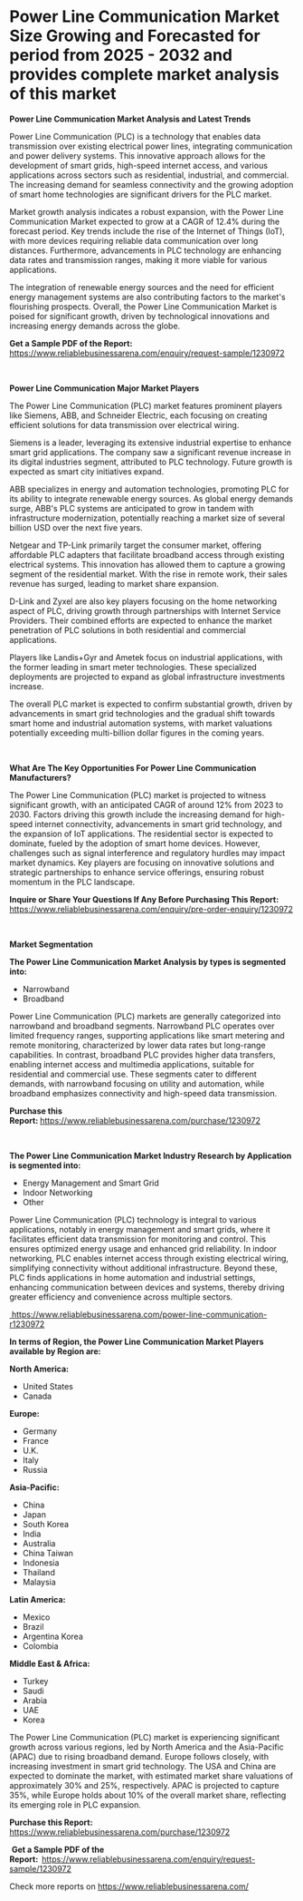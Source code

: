 <p><h1>Power Line Communication Market Size Growing and Forecasted for period from 2025 - 2032 and provides complete market analysis of this market</h1></p><p><strong>Power Line Communication Market Analysis and Latest Trends</strong></p>
<p><p>Power Line Communication (PLC) is a technology that enables data transmission over existing electrical power lines, integrating communication and power delivery systems. This innovative approach allows for the development of smart grids, high-speed internet access, and various applications across sectors such as residential, industrial, and commercial. The increasing demand for seamless connectivity and the growing adoption of smart home technologies are significant drivers for the PLC market.</p><p>Market growth analysis indicates a robust expansion, with the Power Line Communication Market expected to grow at a CAGR of 12.4% during the forecast period. Key trends include the rise of the Internet of Things (IoT), with more devices requiring reliable data communication over long distances. Furthermore, advancements in PLC technology are enhancing data rates and transmission ranges, making it more viable for various applications.</p><p>The integration of renewable energy sources and the need for efficient energy management systems are also contributing factors to the market's flourishing prospects. Overall, the Power Line Communication Market is poised for significant growth, driven by technological innovations and increasing energy demands across the globe.</p></p>
<p><strong>Get a Sample PDF of the Report:&nbsp;</strong> <a href="https://www.reliablebusinessarena.com/enquiry/request-sample/1230972?utm_campaign=2180&utm_medium=2&utm_source=Github&utm_content=ia&utm_term=15022025&utm_id=power-line-communication">https://www.reliablebusinessarena.com/enquiry/request-sample/1230972</a></p>
<p>&nbsp;</p>
<p><strong>Power Line Communication Major Market Players</strong></p>
<p><p>The Power Line Communication (PLC) market features prominent players like Siemens, ABB, and Schneider Electric, each focusing on creating efficient solutions for data transmission over electrical wiring. </p><p>Siemens is a leader, leveraging its extensive industrial expertise to enhance smart grid applications. The company saw a significant revenue increase in its digital industries segment, attributed to PLC technology. Future growth is expected as smart city initiatives expand.</p><p>ABB specializes in energy and automation technologies, promoting PLC for its ability to integrate renewable energy sources. As global energy demands surge, ABB's PLC systems are anticipated to grow in tandem with infrastructure modernization, potentially reaching a market size of several billion USD over the next five years.</p><p>Netgear and TP-Link primarily target the consumer market, offering affordable PLC adapters that facilitate broadband access through existing electrical systems. This innovation has allowed them to capture a growing segment of the residential market. With the rise in remote work, their sales revenue has surged, leading to market share expansion.</p><p>D-Link and Zyxel are also key players focusing on the home networking aspect of PLC, driving growth through partnerships with Internet Service Providers. Their combined efforts are expected to enhance the market penetration of PLC solutions in both residential and commercial applications.</p><p>Players like Landis+Gyr and Ametek focus on industrial applications, with the former leading in smart meter technologies. These specialized deployments are projected to expand as global infrastructure investments increase.</p><p>The overall PLC market is expected to confirm substantial growth, driven by advancements in smart grid technologies and the gradual shift towards smart home and industrial automation systems, with market valuations potentially exceeding multi-billion dollar figures in the coming years.</p></p>
<p>&nbsp;</p>
<p><strong>What Are The Key Opportunities For Power Line Communication Manufacturers?</strong></p>
<p><p>The Power Line Communication (PLC) market is projected to witness significant growth, with an anticipated CAGR of around 12% from 2023 to 2030. Factors driving this growth include the increasing demand for high-speed internet connectivity, advancements in smart grid technology, and the expansion of IoT applications. The residential sector is expected to dominate, fueled by the adoption of smart home devices. However, challenges such as signal interference and regulatory hurdles may impact market dynamics. Key players are focusing on innovative solutions and strategic partnerships to enhance service offerings, ensuring robust momentum in the PLC landscape.</p></p>
<p><strong>Inquire or Share Your Questions If Any Before Purchasing This Report:</strong> <a href="https://www.reliablebusinessarena.com/enquiry/pre-order-enquiry/1230972?utm_campaign=2180&utm_medium=2&utm_source=Github&utm_content=ia&utm_term=15022025&utm_id=power-line-communication">https://www.reliablebusinessarena.com/enquiry/pre-order-enquiry/1230972</a></p>
<p>&nbsp;</p>
<p><strong>Market Segmentation</strong></p>
<p><strong>The Power Line Communication Market Analysis by types is segmented into:</strong></p>
<p><ul><li>Narrowband</li><li>Broadband</li></ul></p>
<p><p>Power Line Communication (PLC) markets are generally categorized into narrowband and broadband segments. Narrowband PLC operates over limited frequency ranges, supporting applications like smart metering and remote monitoring, characterized by lower data rates but long-range capabilities. In contrast, broadband PLC provides higher data transfers, enabling internet access and multimedia applications, suitable for residential and commercial use. These segments cater to different demands, with narrowband focusing on utility and automation, while broadband emphasizes connectivity and high-speed data transmission.</p></p>
<p><strong>Purchase this Report:&nbsp;</strong><a href="https://www.reliablebusinessarena.com/purchase/1230972?utm_campaign=2180&utm_medium=2&utm_source=Github&utm_content=ia&utm_term=15022025&utm_id=power-line-communication">https://www.reliablebusinessarena.com/purchase/1230972</a></p>
<p>&nbsp;</p>
<p><strong>The Power Line Communication Market Industry Research by Application is segmented into:</strong></p>
<p><ul><li>Energy Management and Smart Grid</li><li>Indoor Networking</li><li>Other</li></ul></p>
<p><p>Power Line Communication (PLC) technology is integral to various applications, notably in energy management and smart grids, where it facilitates efficient data transmission for monitoring and control. This ensures optimized energy usage and enhanced grid reliability. In indoor networking, PLC enables internet access through existing electrical wiring, simplifying connectivity without additional infrastructure. Beyond these, PLC finds applications in home automation and industrial settings, enhancing communication between devices and systems, thereby driving greater efficiency and convenience across multiple sectors.</p></p>
<p><a href="https://www.reliablebusinessarena.com/power-line-communication-r1230972?utm_campaign=2180&utm_medium=2&utm_source=Github&utm_content=ia&utm_term=15022025&utm_id=power-line-communication">&nbsp;https://www.reliablebusinessarena.com/power-line-communication-r1230972</a></p>
<p><strong>In terms of Region, the Power Line Communication Market Players available by Region are:</strong></p>
<p>
    <p> <strong> North America: </strong>
        <ul>
            <li>United States</li>
            <li>Canada</li>
        </ul>
        </p> 
    <p> <strong> Europe: </strong>
        <ul>
            <li>Germany</li>
            <li>France</li>
            <li>U.K.</li>
            <li>Italy</li>
            <li>Russia</li>
        </ul>
        </p> 
    <p> <strong> Asia-Pacific: </strong>
        <ul>
            <li>China</li>
            <li>Japan</li>
            <li>South Korea</li>
            <li>India</li>
            <li>Australia</li>
            <li>China Taiwan</li>
            <li>Indonesia</li>
            <li>Thailand</li>
            <li>Malaysia</li>
        </ul>
        </p> 
    <p> <strong> Latin America: </strong>
        <ul>
            <li>Mexico</li>
            <li>Brazil</li>
            <li>Argentina Korea</li>
            <li>Colombia</li>
        </ul>
        </p> 
    <p> <strong> Middle East & Africa: </strong>
        <ul>
            <li>Turkey</li>
            <li>Saudi</li>
            <li>Arabia</li>
            <li>UAE</li>
            <li>Korea</li>
        </ul>
    </p>
    </p>
<p><p>The Power Line Communication (PLC) market is experiencing significant growth across various regions, led by North America and the Asia-Pacific (APAC) due to rising broadband demand. Europe follows closely, with increasing investment in smart grid technology. The USA and China are expected to dominate the market, with estimated market share valuations of approximately 30% and 25%, respectively. APAC is projected to capture 35%, while Europe holds about 10% of the overall market share, reflecting its emerging role in PLC expansion.</p></p>
<p><strong>Purchase this Report: </strong><a href="https://www.reliablebusinessarena.com/purchase/1230972?utm_campaign=2180&utm_medium=2&utm_source=Github&utm_content=ia&utm_term=15022025&utm_id=power-line-communication">https://www.reliablebusinessarena.com/purchase/1230972</a></p>
<p>&nbsp;<strong>Get a Sample PDF of the Report:&nbsp;&nbsp;</strong><a href="https://www.reliablebusinessarena.com/enquiry/request-sample/1230972?utm_campaign=2180&utm_medium=2&utm_source=Github&utm_content=ia&utm_term=15022025&utm_id=power-line-communication">https://www.reliablebusinessarena.com/enquiry/request-sample/1230972</a></p>
<p><strong></strong></p>
<p>Check more reports on <a href="https://www.reliablebusinessarena.com/?utm_campaign=2180&utm_medium=2&utm_source=Github&utm_content=ia&utm_term=15022025&utm_id=power-line-communication">https://www.reliablebusinessarena.com/</a></p>